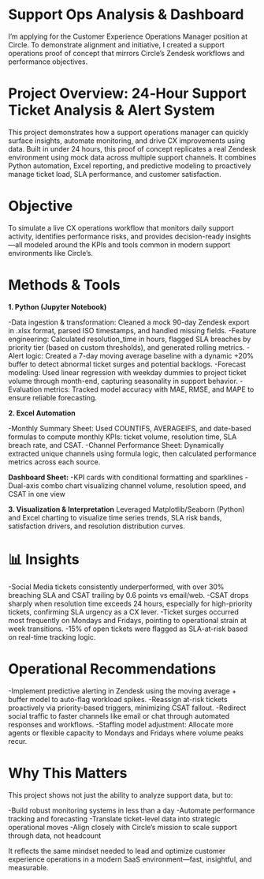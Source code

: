 # Support Ops Analysis & Dashboard
I’m applying for the Customer Experience Operations Manager position at Circle. To demonstrate alignment and initiative, I created a support operations proof of concept that mirrors Circle’s Zendesk workflows and performance objectives.

# Project Overview: 24‑Hour Support Ticket Analysis & Alert System

This project demonstrates how a support operations manager can quickly surface insights, automate monitoring, and drive CX improvements using data. Built in under 24 hours, this proof of concept replicates a real Zendesk environment using mock data across multiple support channels. It combines Python automation, Excel reporting, and predictive modeling to proactively manage ticket load, SLA performance, and customer satisfaction.

# Objective
To simulate a live CX operations workflow that monitors daily support activity, identifies performance risks, and provides decision-ready insights—all modeled around the KPIs and tools common in modern support environments like Circle’s.

# Methods & Tools
**1. Python (Jupyter Notebook)**

-Data ingestion & transformation: Cleaned a mock 90-day Zendesk export in .xlsx format, parsed ISO timestamps, and handled missing fields.
-Feature engineering: Calculated resolution_time in hours, flagged SLA breaches by priority tier (based on custom thresholds), and generated rolling metrics.
-Alert logic: Created a 7-day moving average baseline with a dynamic +20% buffer to detect abnormal ticket surges and potential backlogs.
-Forecast modeling: Used linear regression with weekday dummies to project ticket volume through month-end, capturing seasonality in support behavior.
-Evaluation metrics: Tracked model accuracy with MAE, RMSE, and MAPE to ensure reliable forecasting.

**2. Excel Automation**

-Monthly Summary Sheet: Used COUNTIFS, AVERAGEIFS, and date-based formulas to compute monthly KPIs: ticket volume, resolution time, SLA breach rate, and CSAT.
-Channel Performance Sheet: Dynamically extracted unique channels using formula logic, then calculated performance metrics across each source.

**Dashboard Sheet:**
-KPI cards with conditional formatting and sparklines
-Dual-axis combo chart visualizing channel volume, resolution speed, and CSAT in one view


**3. Visualization & Interpretation**
Leveraged Matplotlib/Seaborn (Python) and Excel charting to visualize time series trends, SLA risk bands, satisfaction drivers, and resolution distribution curves.


# 📊 Insights
-Social Media tickets consistently underperformed, with over 30% breaching SLA and CSAT trailing by 0.6 points vs email/web.
-CSAT drops sharply when resolution time exceeds 24 hours, especially for high-priority tickets, confirming SLA urgency as a CX lever.
-Ticket surges occurred most frequently on Mondays and Fridays, pointing to operational strain at week transitions.
-15% of open tickets were flagged as SLA-at-risk based on real-time tracking logic.

# Operational Recommendations
-Implement predictive alerting in Zendesk using the moving average + buffer model to auto-flag workload spikes.
-Reassign at-risk tickets proactively via priority-based triggers, minimizing CSAT fallout.
-Redirect social traffic to faster channels like email or chat through automated responses and workflows.
-Staffing model adjustment: Allocate more agents or flexible capacity to Mondays and Fridays where volume peaks recur.

# Why This Matters
This project shows not just the ability to analyze support data, but to:

-Build robust monitoring systems in less than a day
-Automate performance tracking and forecasting
-Translate ticket-level data into strategic operational moves
-Align closely with Circle’s mission to scale support through data, not headcount

It reflects the same mindset needed to lead and optimize customer experience operations in a modern SaaS environment—fast, insightful, and measurable.
